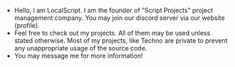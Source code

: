 - Hello, I am LocalScript. I am the founder of "Script Projects" project management company. You may join our discord server via our website (profile).
- Feel free to check out my projects. All of them may be used unless stated otherwise. Most of my projects, like Techno are private to prevent any unappropriate usage of the source code.
- You may message me for more information!
